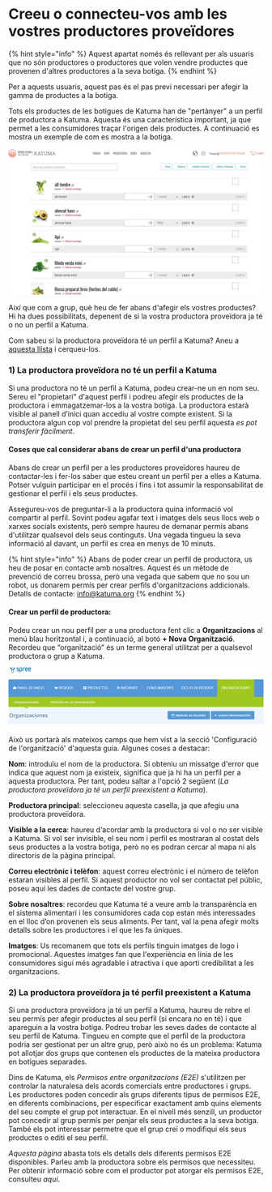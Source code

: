 # Creeu o connecteu-vos amb les vostres productores proveïdores

{% hint style="info" %}
Aquest apartat només és rellevant per als usuaris que no són productores o productores que volen vendre productes que provenen d'altres productores a la seva botiga.
{% endhint %}

Per a aquests usuaris, aquest pas és el pas previ necessari per afegir la gamma de productes a la botiga.  


Tots els productes de les botigues de Katuma han de "pertànyer" a un perfil de productora a Katuma. Aquesta és una característica important, ja que permet a les consumidores traçar l'origen dels productes. A continuació es mostra un exemple de com es mostra a la botiga.

![](../.gitbook/assets/botiga_general.jpg)

Així que com a grup, què heu de fer abans d'afegir els vostres productes? Hi ha dues possibilitats, depenent de si la vostra productora proveïdora ja té o no un perfil a Katuma.  


Com sabeu si la productora proveïdora té un perfil a Katuma? Aneu a [aquesta llista](https://app.katuma.org/register) i cerqueu-los.

### 1\) La productora proveïdora no té un perfil a Katuma

Si una productora no té un perfil a Katuma, podeu crear-ne un en nom seu. Sereu el "propietari" d'aquest perfil i podreu afegir els productes de la productora i emmagatzemar-los a la vostra botiga. La productora estarà visible al panell d’inici quan accediu al vostre compte existent. Si la productora algun cop vol prendre la propietat del seu perfil aquesta _es pot transferir fàcilment_.

#### Coses que cal considerar abans de crear un perfil d'una productora 

Abans de crear un perfil per a les productores proveïdores haureu de contactar-les i fer-los saber que esteu creant un perfil per a elles a Katuma. Potser vulguin participar en el procés i fins i tot assumir la responsabilitat de gestionar el perfil i els seus productes.  


Assegureu-vos de preguntar-li a la productora quina informació vol compartir al perfil. Sovint podeu agafar text i imatges dels seus llocs web o xarxes socials existents, però sempre haureu de demanar permís abans d'utilitzar qualsevol dels seus continguts. Una vegada tingueu la seva informació al davant, un perfil es crea en menys de 10 minuts.

{% hint style="info" %}
Abans de poder crear un perfil de productora, us heu de posar en contacte amb nosaltres. Aquest és un mètode de prevenció de correu brossa, però una vegada que sabem que no sou un robot, us donarem permís per crear perfils d'organitzacions addicionals. Detalls de contacte: info@katuma.org
{% endhint %}

#### Crear un perfil de productora:

Podeu crear un nou perfil per a una productora fent clic a **Organitzacions** al menú blau horitzontal i, a continuació, al botó **+ Nova Organització**. Recordeu que “organització” és un terme general utilitzat per a qualsevol productora o grup a Katuma.  


![](../.gitbook/assets/nova_organitzacio.jpg)



Això us portarà als mateixos camps que hem vist a la secció 'Configuració de l'organització' d'aquesta guia. Algunes coses a destacar:  


**Nom**: introduïu el nom de la productora. Si obteniu un missatge d'error que indica que aquest nom ja existeix, significa que ja hi ha un perfil per a aquesta productora. Per tant, podeu saltar a l'opció 2 següent \(_La productora proveïdora ja té un perfil preexistent a Katuma_\).

**Productora principal**: seleccioneu aquesta casella, ja que afegiu una productora proveïdora.

**Visible a la cerca**: haureu d‘acordar amb la productora si vol o no ser visible a Katuma. Si vol ser invisible, el seu nom i perfil es mostraran al costat dels seus productes a la vostra botiga, però no es podran cercar al mapa ni als directoris de la pàgina principal.

**Correu electrònic i telèfon**: aquest correu electrònic i el número de telèfon estaran visibles al perfil. Si aquest productor no vol ser contactat pel públic, poseu aquí les dades de contacte del vostre grup.

**Sobre nosaltres**: recordeu que Katuma té a veure amb la transparència en el sistema alimentari i les consumidores cada cop estan més interessades en el lloc d’on provenen els seus aliments. Per tant, val la pena afegir molts detalls sobre les productores i el que les fa úniques.

**Imatges**: Us recomanem que tots els perfils tinguin imatges de logo i promocional. Aquestes imatges fan que l'experiència en línia de les consumidores sigui més agradable i atractiva i que aporti credibilitat a les organitzacions.

### 2\) La productora proveïdora ja té perfil preexistent a Katuma

Si una productora proveïdora ja té un perfil a Katuma, haureu de rebre el seu permís per afegir productes al seu perfil \(si encara no en té\) i que apareguin a la vostra botiga. Podreu trobar les seves dades de contacte al seu perfil de Katuma. Tingueu en compte que el perfil de la productora podria ser gestionat per un altre grup, però això no és un problema: Katuma pot allotjar dos grups que contenen els productes de la mateixa productora en botigues separades.  


Dins de Katuma, els _Permisos entre organitzacions \(E2E\)_ s'utilitzen per controlar la naturalesa dels acords comercials entre productores i grups. Les productores poden concedir als grups diferents tipus de permisos E2E, en diferents combinacions, per especificar exactament amb quins elements del seu compte el grup pot interactuar. En el nivell més senzill, un productor pot concedir al grup permís per penjar els seus productes a la seva botiga. També els pot interessar permetre que el grup creï o modifiqui els seus productes o editi el seu perfil.  


_Aquesta pàgina_ abasta tots els detalls dels diferents permisos E2E disponibles. Parleu amb la productora sobre els permisos que necessiteu. Per obtenir informació sobre com el productor pot atorgar els permisos E2E, consulteu _aquí_.

